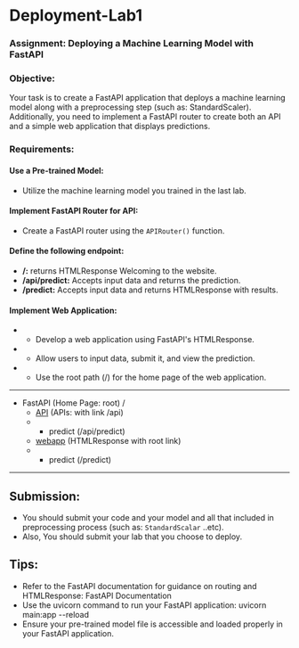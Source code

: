 # Deployment-Lab1

### Assignment: Deploying a Machine Learning Model with FastAPI

### Objective:
Your task is to create a FastAPI application that deploys a machine learning model along with a preprocessing step (such as: StandardScaler). Additionally, you need to implement a FastAPI router to create both an API and a simple web application that displays predictions.

### Requirements:
#### Use a Pre-trained Model:
- Utilize the machine learning model you trained in the last lab.
#### Implement FastAPI Router for API:
- Create a FastAPI router using the `APIRouter()` function.
#### Define the following endpoint:
- **/:** returns HTMLResponse Welcoming to the website.
- **/api/predict:** Accepts input data and returns the prediction.
- **/predict:** Accepts input data and returns HTMLResponse with results.

#### Implement Web Application:
- - Develop a web application using FastAPI's HTMLResponse.

- - Allow users to input data, submit it, and view the prediction.

- - Use the root path (/) for the home page of the web application.

<hr>

- FastAPI (Home Page: root) /
  - [API](#api) (APIs: with link /api)
  - - predict (/api/predict)
  - [webapp](#webapp) (HTMLResponse with root link)
  - - predict (/predict)

<hr>

## Submission:
- You should submit your code and your model and all that included in preprocessing process (such as: `StandardScalar` ..etc).
- Also, You should submit your lab that you choose to deploy.

## Tips:
- Refer to the FastAPI documentation for guidance on routing and HTMLResponse: FastAPI Documentation
- Use the uvicorn command to run your FastAPI application: uvicorn main:app --reload
- Ensure your pre-trained model file is accessible and loaded properly in your FastAPI application.

